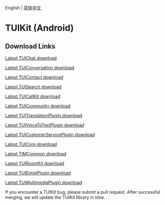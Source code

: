 English | [简体中文](./README_ZH.md)

# TUIKit (Android)

## Download Links

[Latest TUIChat download](https://im.sdk.qcloud.com/download/tuikit/8.7.7201/android/TUIChat.zip)

[Latest TUIConversation download](https://im.sdk.qcloud.com/download/tuikit/8.7.7201/android/TUIConversation.zip)

[Latest TUIContact download](https://im.sdk.qcloud.com/download/tuikit/8.7.7201/android/TUIContact.zip)

[Latest TUISearch download](https://im.sdk.qcloud.com/download/tuikit/8.7.7201/android/TUISearch.zip)

[Latest TUICallKit download](https://im.sdk.qcloud.com/download/tuikit/8.7.7201/android/TUICallKit.zip)

[Latest TUICommunity download](https://im.sdk.qcloud.com/download/tuikit/8.7.7201/android/TUICommunity.zip)

[Latest TUITranslationPlugin download](https://im.sdk.qcloud.com/download/tuikit/8.7.7201/android/TUITranslationPlugin.zip)

[Latest TUIVoiceToTextPlugin download](https://im.sdk.qcloud.com/download/tuikit/8.7.7201/android/TUIVoiceToTextPlugin.zip)

[Latest TUICustomerServicePlugin download](https://im.sdk.qcloud.com/download/tuikit/8.7.7201/android/TUICustomerServicePlugin.zip)

[Latest TUICore download](https://im.sdk.qcloud.com/download/tuikit/8.7.7201/android/TUICore.zip)

[Latest TIMCommon download](https://im.sdk.qcloud.com/download/tuikit/8.7.7201/android/TIMCommon.zip)

[Latest TUIRoomKit download](https://im.sdk.qcloud.com/download/tuikit/8.7.7201/android/TUIRoomKit.zip)

[Latest TUIEmojiPlugin download](https://im.sdk.qcloud.com/download/tuikit/8.7.7201/android/TUIEmojiPlugin.zip)

[Latest TUIMultimediaPlugin download](https://im.sdk.qcloud.com/download/tuikit/8.7.7201/android/TUIMultimediaPlugin.zip)


If you encounter a TUIKit bug, please submit a pull request. After successful merging, we will update the TUIKit library in time.

